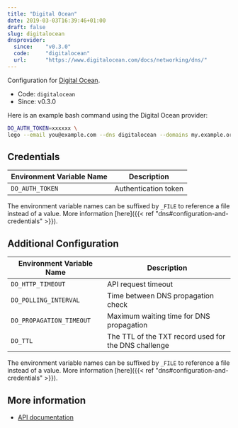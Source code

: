 ```yaml
---
title: "Digital Ocean"
date: 2019-03-03T16:39:46+01:00
draft: false
slug: digitalocean
dnsprovider:
  since:    "v0.3.0"
  code:     "digitalocean"
  url:      "https://www.digitalocean.com/docs/networking/dns/"
---
```


<!-- THIS DOCUMENTATION IS AUTO-GENERATED. PLEASE DO NOT EDIT. -->
<!-- providers/dns/digitalocean/digitalocean.toml -->
<!-- THIS DOCUMENTATION IS AUTO-GENERATED. PLEASE DO NOT EDIT. -->


Configuration for [Digital Ocean](https://www.digitalocean.com/docs/networking/dns/).


<!--more-->

- Code: `digitalocean`
- Since: v0.3.0


Here is an example bash command using the Digital Ocean provider:

```bash
DO_AUTH_TOKEN=xxxxxx \
lego --email you@example.com --dns digitalocean --domains my.example.org run
```




## Credentials

| Environment Variable Name | Description |
|-----------------------|-------------|
| `DO_AUTH_TOKEN` | Authentication token |

The environment variable names can be suffixed by `_FILE` to reference a file instead of a value.
More information [here]({{< ref "dns#configuration-and-credentials" >}}).


## Additional Configuration

| Environment Variable Name | Description |
|--------------------------------|-------------|
| `DO_HTTP_TIMEOUT` | API request timeout |
| `DO_POLLING_INTERVAL` | Time between DNS propagation check |
| `DO_PROPAGATION_TIMEOUT` | Maximum waiting time for DNS propagation |
| `DO_TTL` | The TTL of the TXT record used for the DNS challenge |

The environment variable names can be suffixed by `_FILE` to reference a file instead of a value.
More information [here]({{< ref "dns#configuration-and-credentials" >}}).




## More information

- [API documentation](https://developers.digitalocean.com/documentation/v2/#domain-records)

<!-- THIS DOCUMENTATION IS AUTO-GENERATED. PLEASE DO NOT EDIT. -->
<!-- providers/dns/digitalocean/digitalocean.toml -->
<!-- THIS DOCUMENTATION IS AUTO-GENERATED. PLEASE DO NOT EDIT. -->
